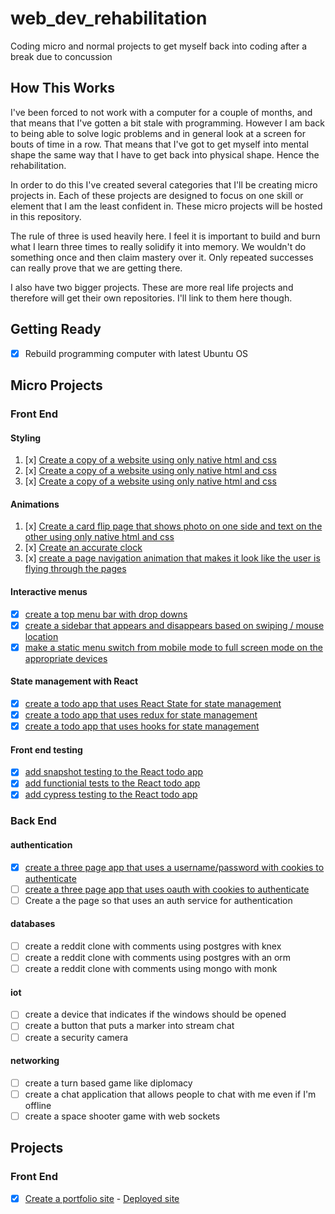# web_dev_rehabilitation

Coding micro and normal projects to get myself back into coding after a break due to concussion

## How This Works

I've been forced to not work with a computer for a couple of months, and that means that I've gotten a bit stale with programming. However I am back to being able to solve logic problems and in general look at a screen for bouts of time in a row. That means that I've got to get myself into mental shape the same way that I have to get back into physical shape. Hence the rehabilitation.

In order to do this I've created several categories that I'll be creating micro projects in. Each of these projects are designed to focus on one skill or element that I am the least confident in. These micro projects will be hosted in this repository.

The rule of three is used heavily here. I feel it is important to build and burn what I learn three times to really solidify it into memory. We wouldn't do something once and then claim mastery over it. Only repeated successes can really prove that we are getting there.

I also have two bigger projects. These are more real life projects and therefore will get their own repositories. I'll link to them here though.

## Getting Ready

- [x] Rebuild programming computer with latest Ubuntu OS

## Micro Projects

### Front End

#### Styling

1. [x] [Create a copy of a website using only native html and css](micro_projects/front_end/styling/copy_of_website/one/)
1. [x] [Create a copy of a website using only native html and css](micro_projects/front_end/styling/copy_of_website/two)
1. [x] [Create a copy of a website using only native html and css](micro_projects/front_end/styling/copy_of_website/three)

#### Animations

1. [x] [Create a card flip page that shows photo on one side and text on the other using only native html and css](micro_projects/front_end/animations/card-flip)
1. [x] [Create an accurate clock](micro_projects/front_end/animations/alarm)
1. [x] [create a page navigation animation that makes it look like the user is flying through the pages](micro_projects/front_end/animations/flying-navigation)

#### Interactive menus

- [x] [create a top menu bar with drop downs](micro_projects/front_end/interactive_menus/menu-with-dropdowns)
- [x] [create a sidebar that appears and disappears based on swiping / mouse location](micro_projects/front-end/interactive_menus/sidebar)
- [x] [make a static menu switch from mobile mode to full screen mode on the appropriate devices](micro_projects/front-end/interactive_menus/mobile_friendly)

#### State management with React

- [x] [create a todo app that uses React State for state management](micro_projects/front-end/state_management/react_state)
- [x] [create a todo app that uses redux for state management](micro_projects/front-end/state_management/redux_state)
- [x] [create a todo app that uses hooks for state management](micro_projects/front-end/state_management/react-hooks)

#### Front end testing

- [x] [add snapshot testing to the React todo app](micro_projects/front-end/testing/snapshot)
- [x] [add functionial tests to the React todo app](micro_projects/front-end/testing/dom)
- [x] [add cypress testing to the React todo app](micro_projects/front-end/testing/end-to-end)

### Back End

#### authentication

- [x] [create a three page app that uses a username/password with cookies to authenticate](micro_projects/back_end/authentication/username_password_cookies)
- [ ] [create a three page app that uses oauth with cookies to authenticate](micro_projects/back_end/authentication/oauth)
- [ ] Create a the page so that uses an auth service for authentication

#### databases

- [ ] create a reddit clone with comments using postgres with knex
- [ ] create a reddit clone with comments using postgres with an orm
- [ ] create a reddit clone with comments using mongo with monk

#### iot

- [ ] create a device that indicates if the windows should be opened
- [ ] create a button that puts a marker into stream chat
- [ ] create a security camera

#### networking

- [ ] create a turn based game like diplomacy
- [ ] create a chat application that allows people to chat with me even if I'm offline
- [ ] create a space shooter game with web sockets

## Projects

### Front End

- [x] [Create a portfolio site](https://github.com/BrooksPatton/brooks-patton-website) - [Deployed site](https://www.brooks-patton.com/)
